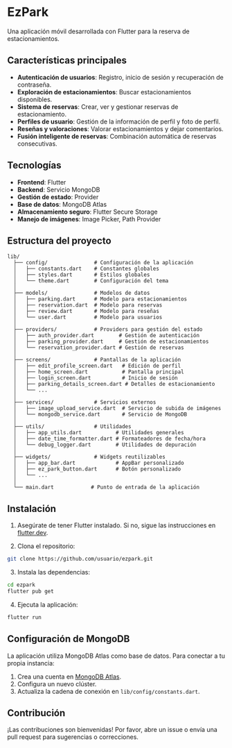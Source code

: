 # EzPark

Una aplicación móvil desarrollada con Flutter para la reserva de estacionamientos.

## Características principales

- **Autenticación de usuarios**: Registro, inicio de sesión y recuperación de contraseña.
- **Exploración de estacionamientos**: Buscar estacionamientos disponibles.
- **Sistema de reservas**: Crear, ver y gestionar reservas de estacionamiento.
- **Perfiles de usuario**: Gestión de la información de perfil y foto de perfil.
- **Reseñas y valoraciones**: Valorar estacionamientos y dejar comentarios.
- **Fusión inteligente de reservas**: Combinación automática de reservas consecutivas.

## Tecnologías

- **Frontend**: Flutter
- **Backend**: Servicio MongoDB
- **Gestión de estado**: Provider
- **Base de datos**: MongoDB Atlas
- **Almacenamiento seguro**: Flutter Secure Storage
- **Manejo de imágenes**: Image Picker, Path Provider

## Estructura del proyecto

```
lib/
  ├── config/               # Configuración de la aplicación
  │   ├── constants.dart    # Constantes globales
  │   ├── styles.dart       # Estilos globales
  │   └── theme.dart        # Configuración del tema
  │
  ├── models/               # Modelos de datos
  │   ├── parking.dart      # Modelo para estacionamientos
  │   ├── reservation.dart  # Modelo para reservas
  │   ├── review.dart       # Modelo para reseñas
  │   └── user.dart         # Modelo para usuarios
  │
  ├── providers/            # Providers para gestión del estado
  │   ├── auth_provider.dart        # Gestión de autenticación
  │   ├── parking_provider.dart     # Gestión de estacionamientos
  │   └── reservation_provider.dart # Gestión de reservas
  │
  ├── screens/              # Pantallas de la aplicación
  │   ├── edit_profile_screen.dart   # Edición de perfil
  │   ├── home_screen.dart           # Pantalla principal
  │   ├── login_screen.dart          # Inicio de sesión
  │   ├── parking_details_screen.dart # Detalles de estacionamiento
  │   └── ...
  │
  ├── services/             # Servicios externos
  │   ├── image_upload_service.dart  # Servicio de subida de imágenes
  │   └── mongodb_service.dart       # Servicio de MongoDB
  │
  ├── utils/                # Utilidades
  │   ├── app_utils.dart           # Utilidades generales
  │   ├── date_time_formatter.dart # Formateadores de fecha/hora
  │   └── debug_logger.dart        # Utilidades de depuración
  │
  ├── widgets/              # Widgets reutilizables
  │   ├── app_bar.dart             # AppBar personalizado
  │   ├── ez_park_button.dart      # Botón personalizado
  │   └── ...
  │
  └── main.dart            # Punto de entrada de la aplicación
```

## Instalación

1. Asegúrate de tener Flutter instalado. Si no, sigue las instrucciones en [flutter.dev](https://flutter.dev/docs/get-started/install).

2. Clona el repositorio:
```bash
git clone https://github.com/usuario/ezpark.git
```

3. Instala las dependencias:
```bash
cd ezpark
flutter pub get
```

4. Ejecuta la aplicación:
```bash
flutter run
```

## Configuración de MongoDB

La aplicación utiliza MongoDB Atlas como base de datos. Para conectar a tu propia instancia:

1. Crea una cuenta en [MongoDB Atlas](https://www.mongodb.com/cloud/atlas).
2. Configura un nuevo clúster.
3. Actualiza la cadena de conexión en `lib/config/constants.dart`.

## Contribución

¡Las contribuciones son bienvenidas! Por favor, abre un issue o envía una pull request para sugerencias o correcciones.
